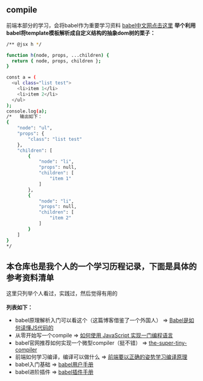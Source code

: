 compile
---
前端本部分的学习，会将babel作为重要学习资料
[babel中文网点击这里](https://babeljs.cn/)
**举个利用babel将template模板解析成自定义结构的抽象dom树的栗子：**
```bash
/** @jsx h */

function h(node, props, ...children) {
  return { node, props, children };
}

const a = (
  <ul class="list test">
    <li>item 1</li>
    <li>item 2</li>
  </ul>
);
console.log(a);
/*   输出如下：
{
    "node": "ul",
    "props": {
        "class": "list test"
    },
    "children": [
        {
            "node": "li",
            "props": null,
            "children": [
                "item 1"
            ]
        },
        {
            "node": "li",
            "props": null,
            "children": [
                "item 2"
            ]
        }
    ]
}
*/
````

本仓库也是我个人的一个学习历程记录，下面是具体的参考资料清单
---
这里只列举个人看过，实践过，然后觉得有用的
<br>    
**列表如下：**       
- babel原理解析入门可以看这个（这篇博客借鉴了一个外国人） => [Babel是如何读懂JS代码的](https://zhuanlan.zhihu.com/p/27289600)
- 从零开始写一个compile => [如何使用 JavaScript 实现一门编程语言](https://www.kancloud.cn/xiaoyulive/system/606559)
- babel官网推荐如何实现一个微型compiler（挺不错） => [the-super-tiny-compiler](https://github.com/jamiebuilds/the-super-tiny-compiler)
-  前端如何学习编译，编译可以做什么 => [前端要以正确的姿势学习编译原理](https://zhuanlan.zhihu.com/p/36301857?hmsr=toutiao.io&utm_medium=toutiao.io&utm_source=toutiao.io)
- babel入门基础 => [babel用户手册](https://github.com/jamiebuilds/babel-handbook/blob/master/translations/zh-Hans/user-handbook.md)
- babel进阶插件 => [babel插件手册](https://github.com/jamiebuilds/babel-handbook/blob/master/translations/zh-Hans/plugin-handbook.md)


<br>
<br>
<br>

